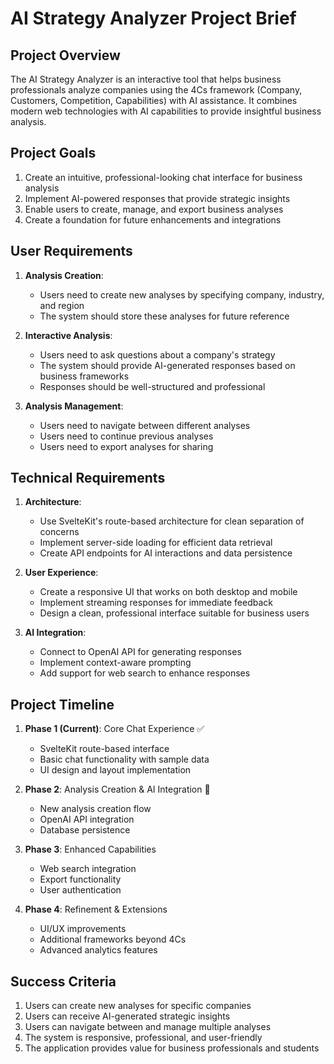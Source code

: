 # AI Strategy Analyzer Project Brief

## Project Overview

The AI Strategy Analyzer is an interactive tool that helps business professionals analyze companies using the 4Cs framework (Company, Customers, Competition, Capabilities) with AI assistance. It combines modern web technologies with AI capabilities to provide insightful business analysis.

## Project Goals

1. Create an intuitive, professional-looking chat interface for business analysis
2. Implement AI-powered responses that provide strategic insights
3. Enable users to create, manage, and export business analyses
4. Create a foundation for future enhancements and integrations

## User Requirements

1. **Analysis Creation**:

   - Users need to create new analyses by specifying company, industry, and region
   - The system should store these analyses for future reference

2. **Interactive Analysis**:

   - Users need to ask questions about a company's strategy
   - The system should provide AI-generated responses based on business frameworks
   - Responses should be well-structured and professional

3. **Analysis Management**:
   - Users need to navigate between different analyses
   - Users need to continue previous analyses
   - Users need to export analyses for sharing

## Technical Requirements

1. **Architecture**:

   - Use SvelteKit's route-based architecture for clean separation of concerns
   - Implement server-side loading for efficient data retrieval
   - Create API endpoints for AI interactions and data persistence

2. **User Experience**:

   - Create a responsive UI that works on both desktop and mobile
   - Implement streaming responses for immediate feedback
   - Design a clean, professional interface suitable for business users

3. **AI Integration**:
   - Connect to OpenAI API for generating responses
   - Implement context-aware prompting
   - Add support for web search to enhance responses

## Project Timeline

1. **Phase 1 (Current)**: Core Chat Experience ✅

   - SvelteKit route-based interface
   - Basic chat functionality with sample data
   - UI design and layout implementation

2. **Phase 2**: Analysis Creation & AI Integration 🔄

   - New analysis creation flow
   - OpenAI API integration
   - Database persistence

3. **Phase 3**: Enhanced Capabilities

   - Web search integration
   - Export functionality
   - User authentication

4. **Phase 4**: Refinement & Extensions
   - UI/UX improvements
   - Additional frameworks beyond 4Cs
   - Advanced analytics features

## Success Criteria

1. Users can create new analyses for specific companies
2. Users can receive AI-generated strategic insights
3. Users can navigate between and manage multiple analyses
4. The system is responsive, professional, and user-friendly
5. The application provides value for business professionals and students
